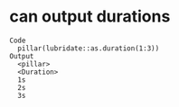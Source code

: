 # can output durations

    Code
      pillar(lubridate::as.duration(1:3))
    Output
      <pillar>
      <Duration>
      1s        
      2s        
      3s        

